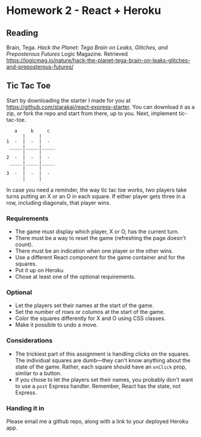 # Homework 2 - React + Heroku

## Reading

Brain, Tega. _Hack the Planet: Tega Brain on Leaks, Glitches, and Preposterous Futures_ Logic Magazine. Retrieved https://logicmag.io/nature/hack-the-planet-tega-brain-on-leaks-glitches-and-preposterous-futures/

## Tic Tac Toe

Start by downloading the starter I made for you at https://github.com/starakaj/react-express-starter. You can download it as a zip, or fork the repo and start from there, up to you. Next, implement tic-tac-toe.

```
   a     b     c
      |     |     
1  -  |  -  |  -  
 _____|_____|_____
      |     |     
2  -  |  -  |  -  
 _____|_____|_____
      |     |     
3  -  |  -  |  -  
      |     |     
```

In case you need a reminder, the way tic tac toe works, two players take turns putting an X or an O in each square. If either player gets three in a row, including diagonals, that player wins.

### Requirements
- The game must display which player, X or O, has the current turn.
- There must be a way to reset the game (refreshing the page doesn't count).
- There must be an indication when one player or the other wins.
- Use a different React component for the game container and for the squares.
- Put it up on Heroku
- Chose at least one of the optional requirements.

### Optional
- Let the players set their names at the start of the game.
- Set the number of rows or columns at the start of the game.
- Color the squares differently for X and O using CSS classes.
- Make it possible to undo a move.

### Considerations
- The trickiest part of this assignment is handling clicks on the squares. The individual squares are dumb—they can't know anything about the state of the game. Rather, each square should have an `onClick` prop, similar to a button.
- If you chose to let the players set their names, you probably don't want to use a `post` Express handler. Remember, React has the state, not Express.

### Handing it in

Please email me a github repo, along with a link to your deployed Heroku app.
